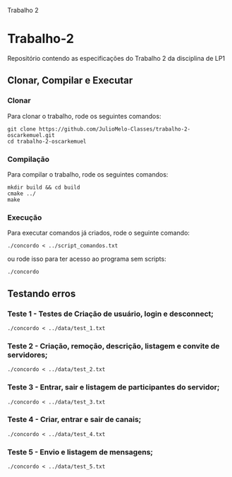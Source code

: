 Trabalho 2
# Trabalho-2
Repositório contendo as especificações do Trabalho 2 da disciplina de LP1

## Clonar, Compilar e Executar

### Clonar
Para clonar o trabalho, rode os seguintes comandos:
```
git clone https://github.com/JulioMelo-Classes/trabalho-2-oscarkemuel.git
cd trabalho-2-oscarkemuel
```

### Compilação
Para compilar o trabalho, rode os seguintes comandos:
```
mkdir build && cd build
cmake ../
make
```

### Execução
Para executar comandos já criados, rode o seguinte comando:
```
./concordo < ../script_comandos.txt
```
ou rode isso para ter acesso ao programa sem scripts:
```
./concordo
```

## Testando erros
### Teste 1 - Testes de Criação de usuário, login e desconnect;
```
./concordo < ../data/test_1.txt
```
### Teste 2 - Criação, remoção, descrição, listagem e convite de servidores;
```
./concordo < ../data/test_2.txt
```
### Teste 3 - Entrar, sair e listagem de participantes do servidor;
```
./concordo < ../data/test_3.txt
```
### Teste 4 - Criar, entrar e sair de canais;
```
./concordo < ../data/test_4.txt
```
### Teste 5 - Envio e listagem de mensagens;
```
./concordo < ../data/test_5.txt
```
